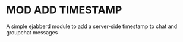 # MOD ADD TIMESTAMP

A simple ejabberd module to add a server-side timestamp to chat and groupchat messages 

